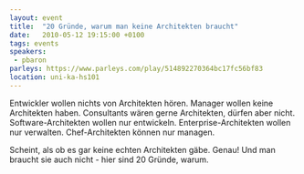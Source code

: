 ```yaml
---
layout: event
title:  "20 Gründe, warum man keine Architekten braucht"
date:   2010-05-12 19:15:00 +0100
tags: events
speakers:
 - pbaron
parleys: https://www.parleys.com/play/514892270364bc17fc56bf83
location: uni-ka-hs101
---
```


Entwickler wollen nichts von Architekten hören.
Manager wollen keine Architekten haben.
Consultants wären gerne Architekten, dürfen aber nicht.
Software-Architekten wollen nur entwickeln.
Enterprise-Architekten wollen nur verwalten.
Chef-Architekten können nur managen.

Scheint, als ob es gar keine echten Architekten gäbe. Genau! Und man braucht sie auch nicht - hier sind 20 Gründe, warum.
